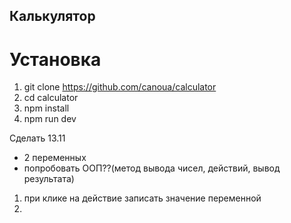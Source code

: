 ## Калькулятор

# Установка

1. git clone https://github.com/canoua/calculator
2. cd calculator
3. npm install
4. npm run dev

Сделать
13.11

- 2 переменных
- попробовать ООП??(метод вывода чисел, действий, вывод результата)

1. при клике на действие записать значение переменной
2.
